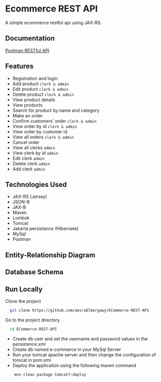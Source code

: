 
# Ecommerce REST API

A simple ecommerce restful api using JAX-RS.


## Documentation

[Postman RESTful API](https://documenter.getpostman.com/view/10348227/UyxdMA8V)


## Features

- Registration and login
- Add product  ```clerk & admin```
- Edit product ```clerk & admin```
- Delete product ```clerk & admin```
- View product details
- View products
- Search for product by name and category
- Make an order
- Confirm customers' order ```clerk & admin```
- View order by id ```clerk & admin```
- View order by customer id
- View all orders ```clerk & admin```
- Cancel order
- View all clerks ```admin```
- View clerk by id ```admin```
- Edit clerk ```admin```
- Delete clerk ```admin```
- Add clerk ```admin```




## Technologies Used

- JAX-RS (Jersey)
- JSON-B
- JAX-B
- Maven
- Lombok
- Tomcat
- Jakarta persistance (Hibernate)
- MySql
- Postman


## Entity-Relationship Diagram
## Database Schema

## Run Locally

Clone the project

```bash
  git clone https://github.com/amiraElmergawy/ECommerce-REST-API
```

Go to the project directory

```bash
  cd ECommerce-REST-API
```

- Create db user and set the username and password values in the persistence.xml
- Create db named e-commerce in your MySql Server
- Run your tomcat apache server and then change the configuration of tomcat in pom.xml
- Deploy the application using the following maven command


```bash
    mvn clean package tomcat7:deploy
```
